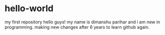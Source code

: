 # hello-world
my first repository 
hello guys! 
my name is dimanshu parihar and i am new in programming.
making new changes after 6 years to learn github again.

